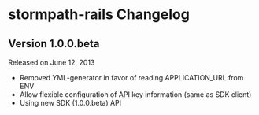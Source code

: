 stormpath-rails Changelog
=========================

Version 1.0.0.beta
------------------

Released on June 12, 2013

- Removed YML-generator in favor of reading APPLICATION_URL from ENV
- Allow flexible configuration of API key information (same as SDK client)
- Using new SDK (1.0.0.beta) API
